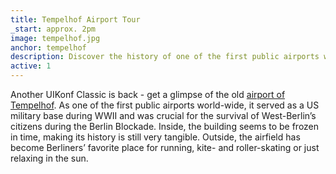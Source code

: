 ```yaml
---
title: Tempelhof Airport Tour
_start: approx. 2pm
image: tempelhof.jpg
anchor: tempelhof
description: Discover the history of one of the first public airports world-wide
active: 1
---
```


Another UIKonf Classic is back - get a glimpse of the old [airport of Tempelhof](https://en.wikipedia.org/wiki/Berlin_Tempelhof_Airport). As one of the first public airports world-wide, it served as a US military base during WWII and was crucial for the survival of West-Berlin’s citizens during the Berlin Blockade. Inside, the building seems to be frozen in time, making its history is still very tangible. Outside, the airfield has become Berliners’ favorite place for running, kite- and roller-skating or just relaxing in the sun. 

